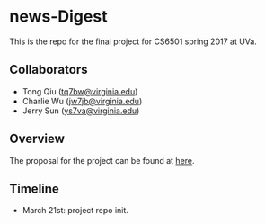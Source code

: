 # news-Digest

This is the repo for the final project for CS6501 spring 2017 at UVa.

Collaborators
-----

- Tong Qiu ([tq7bw@virginia.edu](mailto:tq7bw@virginia.edu))
- Charlie Wu ([jw7jb@virginia.edu](mailto:jw7jb@virginia.edu))
- Jerry Sun ([ys7va@virginia.edu](mailto:ys7va@virginia.edu))

Overview
-----

The proposal for the project can be found at [here](proposal.pdf).

Timeline
-----

- March 21st: project repo init.
